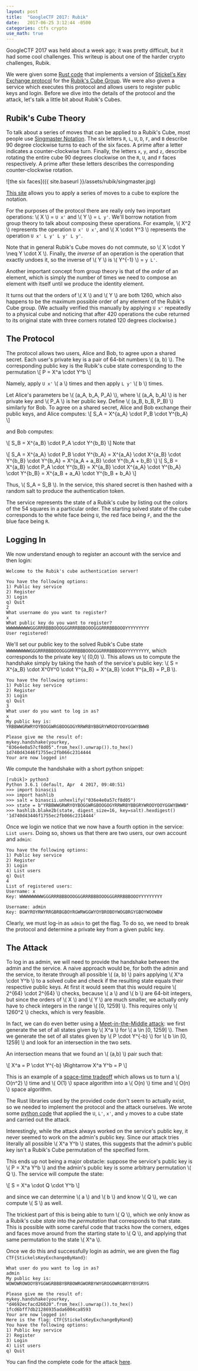 ```yaml
---
layout: post
title:  "GoogleCTF 2017: Rubik"
date:   2017-06-25 3:12:44 -0500
categories: ctfs crypto
use_math: true
---
```


GoogleCTF 2017 was held about a week ago; it was pretty difficult, but it had some cool challenges. This writeup is about one of the harder crypto challenges, Rubik.

We were given some [Rust code](https://github.com/TechSecCTF/writeups/blob/master/googlectf2017/rubik/handshake.rs) that implements a version of [Stickel's Key Exchange protocol](https://en.wikipedia.org/wiki/Non-commutative_cryptography#Stickel.E2.80.99s_key_exchange_protocol) for the [Rubik's Cube Group](https://en.wikipedia.org/wiki/Rubik%27s_Cube_group). We were also given a service which executes this protocol and allows users to register public keys and login. Before we dive into the details of the protocol and the attack, let's talk a little bit about Rubik's Cubes.

## Rubik's Cube Theory

To talk about a series of moves that can be applied to a Rubik's Cube, most people use [Singmaster Notation](https://en.wikipedia.org/wiki/Rubik%27s_Cube#Move_notation). The six letters `R`, `L`, `U`, `D`, `F`, and `B` describe 90 degree clockwise turns to each of the six faces. A prime after a letter indicates a counter-clockwise turn. Finally, the letters `x`, `y`, and `z`, describe rotating the entire cube 90 degrees clockwise on the `R`, `U`, and `F` faces respectively. A prime after these letters describes the corresponding counter-clockwise rotation.

![the six faces]({{ site.baseurl }}/assets/rubik/singmaster.jpg)

[This site](https://ruwix.com/the-rubiks-cube/notation/) allows you to apply a series of moves to a cube to explore the notation.

<!--more-->

For the purposes of the protocol there are really only two important operations: \\( X  \\) = `U x'` and \\( Y  \\) = `L y'`. We'll borrow notation from group theory to talk about composing these operations. For example, \\( X^2  \\) represents the operation `U x' U x'`, and \\( X \cdot Y^3  \\) represents the operation `U x' L y' L y' L y'`.

Note that in general Rubik's Cube moves do not commute, so \\( X \cdot Y \neq Y \cdot X  \\). Finally, the _inverse_ of an operation is the operation that exactly undoes it, so the inverse of \\( Y  \\) is \\( Y^{-1}  \\) = `y L'`.

Another important concept from group theory is that of the _order_ of an element, which is simply the number of times we need to compose an element with itself until we produce the identity element.

It turns out that the orders of \\( X  \\) and \\( Y  \\) are both 1260, which also happens to be the maximum possible order of any element of the Rubik's Cube group. (We actually verified this manually by applying `U x'` repeatedly to a physical cube and noticing that after 420 operations the cube returned to its original state with three corners rotated 120 degrees clockwise.)

## The Protocol

The protocol allows two users, Alice and Bob, to agree upon a shared secret. Each user's private key is a pair of 64-bit numbers \\( (a, b)  \\). The corresponding public key is the Rubik's cube state corresponding to the permutation
\\[ P = X^a  \cdot Y^b \\]

Namely, apply `U x'` \\( a  \\) times and then apply `L y'` \\( b  \\) times.

Let Alice's parameters be \\( (a_A, b_A, P_A)  \\), where \\( (a_A, b_A)  \\) is her private key and \\( P_A  \\) is her public key. Define \\( (a_B, b_B, P_B)  \\) similarly for Bob. To agree on a shared secret, Alice and Bob exchange their public keys, and Alice computes:
\\[ S_A = X^{a_A}  \cdot P_B \cdot Y^{b_A} \\]

and Bob computes:

\\[ S_B = X^{a_B}  \cdot P_A \cdot Y^{b_B} \\]
Note that

\\[ S_A = X^{a_A}  \cdot P_B \cdot Y^{b_A} = X^{a_A}  \cdot X^{a_B}  \cdot Y^{b_B} \cdot Y^{b_A} = X^{a_A + a_B} \cdot Y^{b_A + b_B} \\]
\\[ S_B = X^{a_B}  \cdot P_A \cdot Y^{b_B} = X^{a_B}  \cdot X^{a_A}  \cdot Y^{b_A} \cdot Y^{b_B} = X^{a_B + a_A} \cdot Y^{b_B + b_A} \\]

Thus, \\( S_A = S_B  \\). In the service, this shared secret is then hashed with a random salt to produce the authentication token.

The service represents the state of a Rubik's cube by listing out the colors of the 54 squares in a particular order. The starting solved state of the cube corresponds to the white face being `U`, the red face being `F`, and the the blue face being `R`.

## Logging In

We now understand enough to register an account with the service and then login:

```
Welcome to the Rubik's cube authentication server!

You have the following options:
1) Public key service
2) Register
3) Login
q) Quit
2
What username do you want to register?
x
What public key do you want to register?
WWWWWWWWWGGGRRRBBBOOOGGGRRRBBBOOOGGGRRRBBBOOOYYYYYYYYY
User registered!
```
We'll set our public key to the solved Rubik's Cube state `WWWWWWWWWGGGRRRBBBOOOGGGRRRBBBOOOGGGRRRBBBOOOYYYYYYYYY`, which corresponds to the private key \\( (0,0)  \\). This allows us to compute the handshake simply by taking the hash of the service's public key: \\( S = X^{a_B} \cdot X^0Y^0 \cdot Y^{a_B} = X^{a_B} \cdot Y^{a_B} = P_B  \\).

```
You have the following options:
1) Public key service
2) Register
3) Login
q) Quit
3
What user do you want to log in as?
x
My public key is:
YRBBWWGRWRYOYBOGGWRGBOOGOGYRRWRBYBBGRYWROOYOOYGGWYBWWB

Please give me the result of:
mykey.handshake(yourkey, "036e4e0a57cf8d05".from_hex().unwrap()).to_hex()
1d740d43446f1755ec2fb066c2314444
Your are now logged in!
```
We compute the handshake with a short python snippet:
```
[rubik]> python3
Python 3.6.1 (default, Apr  4 2017, 09:40:51)
>>> import binascii
>>> import hashlib
>>> salt = binascii.unhexlify("036e4e0a57cf8d05")
>>> state = b"YRBBWWGRWRYOYBOGGWRGBOOGOGYRRWRBYBBGRYWROOYOOYGGWYBWWB"
>>> hashlib.blake2b(state, digest_size=16, key=salt).hexdigest()
'1d740d43446f1755ec2fb066c2314444'
```
Once we login we notice that we now have a fourth option in the service: `List users`. Doing so, shows us that there are two users, our own account and `admin`:
```
You have the following options:
1) Public key service
2) Register
3) Login
4) List users
q) Quit
4
List of registered users:
Username: x
Key: WWWWWWWWWGGGRRRBBBOOOGGGRRRBBBOOOGGGRRRBBBOOOYYYYYYYYY

Username: admin
Key: BGWYROYRWYRRGBRBGBOYRGWRWGGWYOYBROBOYWOGBRGYGBOYWOOWBW
```

Clearly, we must log-in as `admin` to get the flag. To do so, we need to break the protocol and determine a private key from a given public key.

## The Attack

To log in as admin, we will need to provide the handshake between the admin and the service. A naive approach would be, for both the admin and the service, to iterate through all possible \\( (a, b)  \\) pairs applying \\( X^a \cdot Y^b  \\) to a solved cube and check if the resulting state equals their respective public keys. At first it would seem that this would require \\( 2^{64} \cdot 2^{64}  \\) checks, because \\( a  \\) and \\( b  \\) are 64-bit integers, but since the orders of \\( X  \\) and \\( Y  \\) are much smaller, we actually only have to check integers in the range \\( [0, 1259]  \\). This requires only \\( 1260^2  \\) checks, which is very feasible.

In fact, we can do even better using a [Meet-in-the-Middle attack](https://en.wikipedia.org/wiki/Meet-in-the-middle_attack): we first generate the set of all states given by \\( X^a  \\) for \\( a \in [0, 1259]  \\). Then we generate the set of all states given by \\( P \cdot Y^{-b}  \\) for \\( b \in [0, 1259]  \\) and look for an intersection in the two sets.

An intersection means that we found an \\( (a,b)  \\) pair such that:

\\[ X^a = P \cdot Y^{-b} \Rightarrow X^a Y^b = P \\]

This is an example of a [space-time tradeoff](https://en.wikipedia.org/wiki/Space%E2%80%93time_tradeoff) which allows us to turn a \\( O(n^2)  \\) time and \\( O(1)  \\) space algorithm into a \\( O(n)  \\) time and \\( O(n)  \\) space algorithm.

The Rust libraries used by the provided code don't seem to actually exist, so we needed to implement the protocol and the attack ourselves. We wrote some [python code](https://github.com/TechSecCTF/writeups/blob/master/googlectf2017/rubik/meet_middle.py) that applied the `U`, `L'`, `x'`, and `y` moves to a cube state and carried out the attack.

Interestingly, while the attack always worked on the service's public key, it never seemed to work on the admin's public key. Since our attack tries literally all possible \\( X^a Y^b  \\) states, this suggests that the admin's public key isn't a Rubik's Cube permutation of the specified form.

This ends up not being a major obstacle: suppose the service's public key is \\( P = X^a Y^b  \\) and the admin's public key is some arbitrary permutation \\( Q  \\). The service will compute the state:

\\[ S = X^a \cdot Q \cdot Y^b \\]

and since we can determine \\( a  \\) and \\( b  \\) and know \\( Q  \\), we can compute \\( S  \\) as well.

The trickiest part of this is being able to turn \\( Q  \\), which we only know as a Rubik's cube _state_ into the _permutation_ that corresponds to that state. This is possible with some careful code that tracks how the corners, edges and faces move around from the starting state to \\( Q  \\), and applying that same permutation to the state \\( X^a  \\).

Once we do this and successfully login as admin, we are given the flag `CTF{StickelsKeyExchangeByHand}`:

```
What user do you want to log in as?
admin
My public key is:
WOWOWROWOOYBYGGWGRBBBYBRBOWRGWORBYWYGROGOWRGBRYYBYGRYG

Please give me the result of:
mykey.handshake(yourkey, "d4692ecfacd26020".from_hex().unwrap()).to_hex()
1fcd6bff7db21286935ada6004ca8593
Your are now logged in!
Here is the flag: CTF{StickelsKeyExchangeByHand}
You have the following options:
1) Public key service
2) Register
3) Login
4) List users
q) Quit
```

You can find the complete code for the attack [here](https://github.com/TechSecCTF/writeups/blob/master/googlectf2017/rubik/meet_middle.py).
